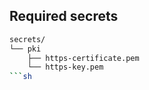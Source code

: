 ## Required secrets
```sh
secrets/
└── pki
    ├── https-certificate.pem
    └── https-key.pem
```sh
